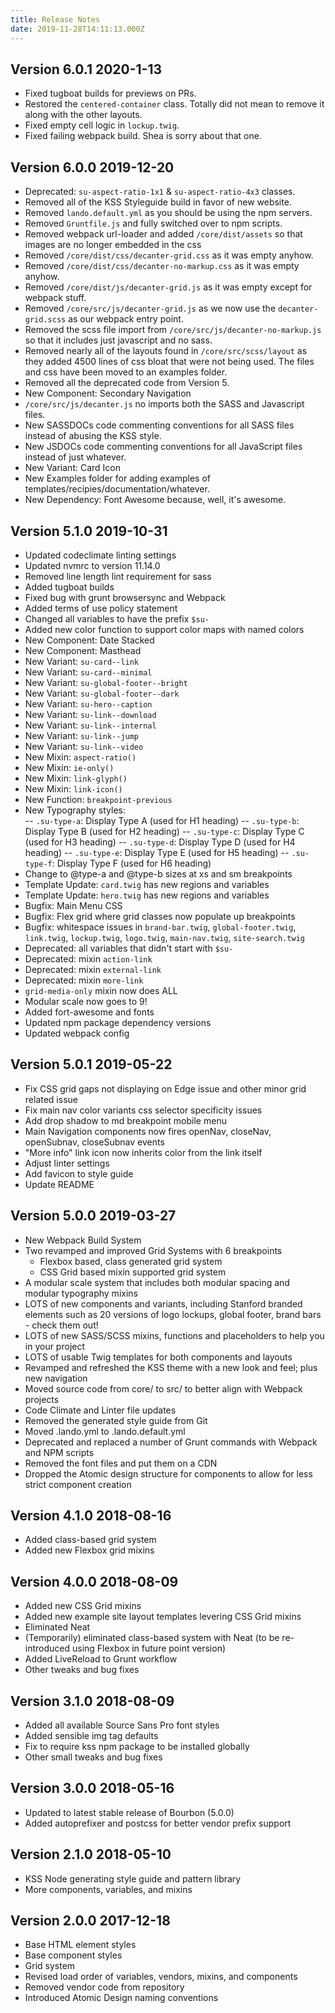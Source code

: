 ```yaml
---
title: Release Notes
date: 2019-11-28T14:11:13.000Z
---
```

## Version 6.0.1                      2020-1-13

* Fixed tugboat builds for previews on PRs.
* Restored the `centered-container` class. Totally did not mean to remove it along with the other layouts.
* Fixed empty cell logic in `lockup.twig`.
* Fixed failing webpack build. Shea is sorry about that one.

## Version 6.0.0                      2019-12-20

* Deprecated: `su-aspect-ratio-1x1` & `su-aspect-ratio-4x3` classes.
* Removed all of the KSS Styleguide build in favor of new website.
* Removed `lando.default.yml` as you should be using the npm servers.
* Removed `Gruntfile.js` and fully switched over to npm scripts.
* Removed webpack url-loader and added `/core/dist/assets` so that images are no longer embedded in the css
* Removed `/core/dist/css/decanter-grid.css` as it was empty anyhow.
* Removed `/core/dist/css/decanter-no-markup.css` as it was empty anyhow.
* Removed `/core/dist/js/decanter-grid.js` as it was empty except for webpack stuff.
* Removed `/core/src/js/decanter-grid.js` as we now use the `decanter-grid.scss` as our webpack entry point.
* Removed the scss file import from `/core/src/js/decanter-no-markup.js` so that it includes just javascript and no sass.
* Removed nearly all of the layouts found in `/core/src/scss/layout` as they added 4500 lines of css bloat that were not being used. The files and css have been moved to an examples folder.
* Removed all the deprecated code from Version 5.
* New Component: Secondary Navigation
* `/core/src/js/decanter.js` no imports both the SASS and Javascript files.
* New SASSDOCs code commenting conventions for all SASS files instead of abusing the KSS style.
* New JSDOCs code commenting conventions for all JavaScript files instead of just whatever.
* New Variant: Card Icon
* New Examples folder for adding examples of templates/recipies/documentation/whatever.
* New Dependency: Font Awesome because, well, it's awesome.

## Version 5.1.0                      2019-10-31

* Updated codeclimate linting settings
* Updated nvmrc to version 11.14.0
* Removed line length lint requirement for sass
* Added tugboat builds
* Fixed bug with grunt browsersync and Webpack
* Added terms of use policy statement
* Changed all variables to have the prefix `$su-`
* Added new color function to support color maps with named colors
* New Component: Date Stacked
* New Component: Masthead
* New Variant: `su-card--link`
* New Variant: `su-card--minimal`
* New Variant: `su-global-footer--bright`
* New Variant: `su-global-footer--dark`
* New Variant: `su-hero--caption`
* New Variant: `su-link--download`
* New Variant: `su-link--internal`
* New Variant: `su-link--jump`
* New Variant: `su-link--video`
* New Mixin: `aspect-ratio()`
* New Mixin: `ie-only()`
* New Mixin: `link-glyph()`
* New Mixin: `link-icon()`
* New Function: `breakpoint-previous`
* New Typography styles: 	
  -- `.su-type-a`: Display Type A (used for H1 heading)
  -- `.su-type-b`: Display Type B (used for H2 heading)
  -- `.su-type-c`: Display Type C (used for H3 heading)
  -- `.su-type-d`: Display Type D (used for H4 heading)
  -- `.su-type-e`: Display Type E (used for H5 heading)
  -- `.su-type-f`: Display Type F (used for H6 heading)
* Change to @type-a and @type-b sizes at xs and sm breakpoints
* Template Update: `card.twig` has new regions and variables
* Template Update: `hero.twig` has new regions and variables
* Bugfix: Main Menu CSS
* Bugfix: Flex grid where grid classes now populate up breakpoints
* Bugfix: whitespace issues in `brand-bar.twig`, `global-footer.twig`, `link.twig`, `lockup.twig`, `logo.twig`, `main-nav.twig`, `site-search.twig`
* Deprecated: all variables that didn't start with `$su-`
* Deprecated: mixin `action-link`
* Deprecated: mixin `external-link`
* Deprecated: mixin `more-link`
* `grid-media-only` mixin now does ALL
* Modular scale now goes to 9!
* Added fort-awesome and fonts
* Updated npm package dependency versions
* Updated webpack config

## Version 5.0.1                      2019-05-22

* Fix CSS grid gaps not displaying on Edge issue and other minor grid related issue
* Fix main nav color variants css selector specificity issues
* Add drop shadow to md breakpoint mobile menu
* Main Navigation components now fires openNav, closeNav, openSubnav, closeSubnav events
* "More info" link icon now inherits color from the link itself
* Adjust linter settings
* Add favicon to style guide
* Update README

## Version 5.0.0                      2019-03-27

* New Webpack Build System
* Two revamped and improved Grid Systems with 6 breakpoints
  * Flexbox based, class generated grid system
  * CSS Grid based mixin supported grid system
* A modular scale system that includes both modular spacing and modular typography mixins
* LOTS of new components and variants, including Stanford branded elements such as 20 versions of logo lockups, global footer, brand bars - check them out!
* LOTS of new SASS/SCSS mixins, functions and placeholders to help you in your project
* LOTS of usable Twig templates for both components and layouts
* Revamped and refreshed the KSS theme with a new look and feel; plus new navigation
* Moved source code from core/ to src/ to better align with Webpack projects
* Code Climate and Linter file updates
* Removed the generated style guide from Git
* Moved .lando.yml to .lando.default.yml
* Deprecated and replaced a number of Grunt commands with Webpack and NPM scripts
* Removed the font files and put them on a CDN
* Dropped the Atomic design structure for components to allow for less strict component creation

## Version 4.1.0                      2018-08-16

* Added class-based grid system
* Added new Flexbox grid mixins

## Version 4.0.0                      2018-08-09

* Added new CSS Grid mixins
* Added new example site layout templates levering CSS Grid mixins
* Eliminated Neat
* (Temporarily) eliminated class-based system with Neat (to be re-introduced using Flexbox in future point version)
* Added LiveReload to Grunt workflow
* Other tweaks and bug fixes

## Version 3.1.0                      2018-08-09

* Added all available Source Sans Pro font styles
* Added sensible img tag defaults
* Fix to require kss npm package to be installed globally
* Other small tweaks and bug fixes

## Version 3.0.0                      2018-05-16

* Updated to latest stable release of Bourbon (5.0.0)
* Added autoprefixer and postcss for better vendor prefix support

## Version 2.1.0                      2018-05-10

* KSS Node generating style guide and pattern library
* More components, variables, and mixins

## Version 2.0.0                      2017-12-18

* Base HTML element styles
* Base component styles
* Grid system
* Revised load order of variables, vendors, mixins, and components
* Removed vendor code from repository
* Introduced Atomic Design naming conventions
